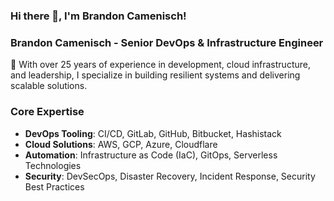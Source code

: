 ### Hi there 👋, I'm Brandon Camenisch!
### Brandon Camenisch - Senior DevOps & Infrastructure Engineer

🚀 With over 25 years of experience in development, cloud infrastructure, and leadership, I specialize in building resilient systems and delivering scalable solutions.
### Core Expertise
- **DevOps Tooling**: CI/CD, GitLab, GitHub, Bitbucket, Hashistack
- **Cloud Solutions**: AWS, GCP, Azure, Cloudflare
- **Automation**: Infrastructure as Code (IaC), GitOps, Serverless Technologies
- **Security**: DevSecOps, Disaster Recovery, Incident Response, Security Best Practices
